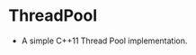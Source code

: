 # ThreadPool

- A simple C++11 Thread Pool implementation.

[github]: https://github.com/W-trick/ThreadPool.git
